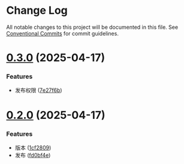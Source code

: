 # Change Log

All notable changes to this project will be documented in this file.
See [Conventional Commits](https://conventionalcommits.org) for commit guidelines.

# [0.3.0](https://github.com/Yicoding/create-project/compare/@enode/dumi2-docs@0.2.0...@enode/dumi2-docs@0.3.0) (2025-04-17)

### Features

- 发布权限 ([7e27f6b](https://github.com/Yicoding/create-project/commit/7e27f6ba33783380247f7eb1ee21b30da9d6e5d0))

# [0.2.0](https://github.com/Yicoding/create-project/compare/@enode/dumi2-docs@0.1.0...@enode/dumi2-docs@0.2.0) (2025-04-17)

### Features

- 版本 ([1cf2809](https://github.com/Yicoding/create-project/commit/1cf28093cc872a33362f1e4467e443fdf8307d39))
- 发布 ([fd0bf4e](https://github.com/Yicoding/create-project/commit/fd0bf4ef6587d2708fba68b458b428ee02f2afa9))
